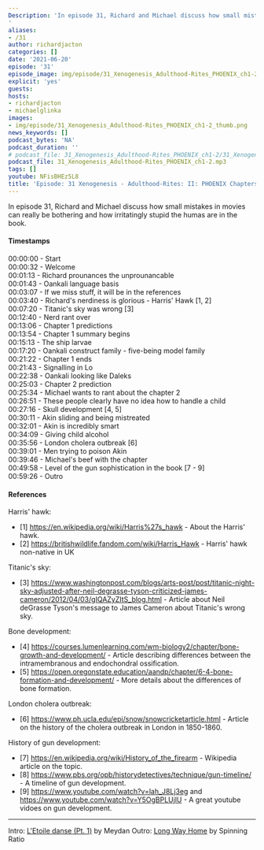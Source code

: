 ```yaml
---
Description: 'In episode 31, Richard and Michael discuss how small mistakes in movies can really be bothering and how irritatingly stupid the humas are in the book.
'
aliases:
- /31
author: richardjacton
categories: []
date: '2021-06-20'
episode: '31'
episode_image: img/episode/31_Xenogenesis_Adulthood-Rites_PHOENIX_ch1-2_thumb.png
explicit: 'yes'
guests:
hosts:
- richardjacton
- michaelglinka
images:
- img/episode/31_Xenogenesis_Adulthood-Rites_PHOENIX_ch1-2_thumb.png
news_keywords: []
podcast_bytes: 'NA'
podcast_duration: ''
# podcast_file: 31_Xenogenesis_Adulthood-Rites_PHOENIX_ch1-2/31_Xenogenesis_Adulthood-Rites_PHOENIX_ch1-2.mp3
podcast_file: 31_Xenogenesis_Adulthood-Rites_PHOENIX_ch1-2.mp3
tags: []
youtube: NFisBHEz5L8
title: 'Episode: 31 Xenogenesis - Adulthood-Rites: II: PHOENIX Chapters 1 & 2'
---
```


In episode 31, Richard and Michael discuss how small mistakes in movies can really be bothering and how irritatingly stupid the humas are in the book.

#### Timestamps

00:00:00 - Start\
00:00:32 - Welcome\
00:01:13 - Richard prounances the unprounancable\
00:01:43 - Oankali language basis\
00:03:07 - If we miss stuff, it will be in the references\
00:03:40 - Richard's nerdiness is glorious - Harris' Hawk [1, 2]\
00:07:20 - Titanic's sky was wrong [3]\
00:12:40 - Nerd rant over\
00:13:06 - Chapter 1 predictions\
00:13:54 - Chapter 1 summary begins\
00:15:13 - The ship larvae\
00:17:20 - Oankali construct family - five-being model family\
00:21:22 - Chapter 1 ends\
00:21:43 - Signalling in Lo\
00:22:38 - Oankali looking like Daleks\
00:25:03 - Chapter 2 prediction\
00:25:34 - Michael wants to rant about the chapter 2\
00:26:51 - These people clearly have no idea how to handle a child\
00:27:16 - Skull development [4, 5]\
00:30:11 - Akin sliding and being mistreated\
00:32:01 - Akin is incredibly smart\
00:34:09 - Giving child alcohol\
00:35:56 - London cholera outbreak [6]\
00:39:01 - Men trying to poison Akin\
00:39:46 - Michael's beef with the chapter\
00:49:58 - Level of the gun sophistication in the book [7 - 9]\
00:59:26 - Outro

#### References

Harris' hawk:
- [1] https://en.wikipedia.org/wiki/Harris%27s_hawk - About the Harris' hawk.
- [2] https://britishwildlife.fandom.com/wiki/Harris_Hawk - Harris' hawk non-native in UK

Titanic's sky:
- [3] https://www.washingtonpost.com/blogs/arts-post/post/titanic-night-sky-adjusted-after-neil-degrasse-tyson-criticized-james-cameron/2012/04/03/gIQAZyZItS_blog.html - Article about Neil deGrasse Tyson's message to James Cameron about Titanic's wrong sky.

Bone development:
- [4] https://courses.lumenlearning.com/wm-biology2/chapter/bone-growth-and-development/ - Article describing differences between the intramembranous and endochondral ossification.
- [5] https://open.oregonstate.education/aandp/chapter/6-4-bone-formation-and-development/ - More details about the differences of bone formation.

London cholera outbreak:
- [6] https://www.ph.ucla.edu/epi/snow/snowcricketarticle.html - Article on the history of the cholera outbreak in London in 1850-1860.

History of gun development:
- [7] https://en.wikipedia.org/wiki/History_of_the_firearm - Wikipedia article on the topic.
- [8] https://www.pbs.org/opb/historydetectives/technique/gun-timeline/ - A timeline of gun development.
- [9] https://www.youtube.com/watch?v=lah_J8Lj3eg and https://www.youtube.com/watch?v=Y5OgBPLUjlU - A great youtube vidoes on gun development.

---
Intro: [L'Etoile danse (Pt. 1)](https://freemusicarchive.org/music/Meydan/Havor/6-_LEtoile_danse_Pt_1_1738) by Meydan
Outro: [Long Way Home](https://freemusicarchive.org/music/Spinning_Ratio/Long_Way_Home/Long_Way_Home) by Spinning Ratio
